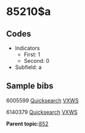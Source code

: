 # 85210$a

## Codes

-   Indicators
    -   First: 1
    -   Second: 0
-   Subfield: a

## Sample bibs

6005599 [Quicksearch](https://search.library.yale.edu/catalog/6005599) [VXWS](http://prodorbis.library.yale.edu:7014/vxws/GetHoldingsService?bibId=6005599)

6140379 [Quicksearch](https://search.library.yale.edu/catalog/6140379) [VXWS](http://prodorbis.library.yale.edu:7014/vxws/GetHoldingsService?bibId=6140379)

**Parent topic:**[852](../../tags/852/852.md)

